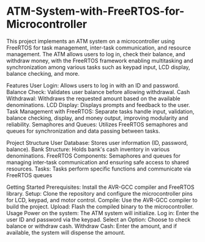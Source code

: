 # ATM-System-with-FreeRTOS-for-Microcontroller
This project implements an ATM system on a microcontroller using FreeRTOS for task management, inter-task communication, and resource management. The ATM allows users to log in, check their balance, and withdraw money, with the FreeRTOS framework enabling multitasking and synchronization among various tasks such as keypad input, LCD display, balance checking, and more.

Features
User Login: Allows users to log in with an ID and password.
Balance Check: Validates user balance before allowing withdrawal.
Cash Withdrawal: Withdraws the requested amount based on the available denominations.
LCD Display: Displays prompts and feedback to the user.
Task Management with FreeRTOS: Separate tasks handle input, validation, balance checking, display, and money output, improving modularity and reliability.
Semaphores and Queues: Utilizes FreeRTOS semaphores and queues for synchronization and data passing between tasks.

Project Structure
User Database: Stores user information (ID, password, balance).
Bank Structure: Holds bank's cash inventory in various denominations.
FreeRTOS Components: Semaphores and queues for managing inter-task communication and ensuring safe access to shared resources.
Tasks: Tasks perform specific functions and communicate via FreeRTOS queues

Getting Started
Prerequisites: Install the AVR-GCC compiler and FreeRTOS library.
Setup: Clone the repository and configure the microcontroller pins for LCD, keypad, and motor control.
Compile: Use the AVR-GCC compiler to build the project.
Upload: Flash the compiled binary to the microcontroller.
Usage
Power on the system: The ATM system will initialize.
Log in: Enter the user ID and password via the keypad.
Select an Option: Choose to check balance or withdraw cash.
Withdraw Cash: Enter the amount, and if available, the system will dispense the amount.
